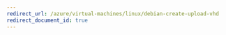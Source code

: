 ```yaml
---
redirect_url: /azure/virtual-machines/linux/debian-create-upload-vhd
redirect_document_id: true
---
```

